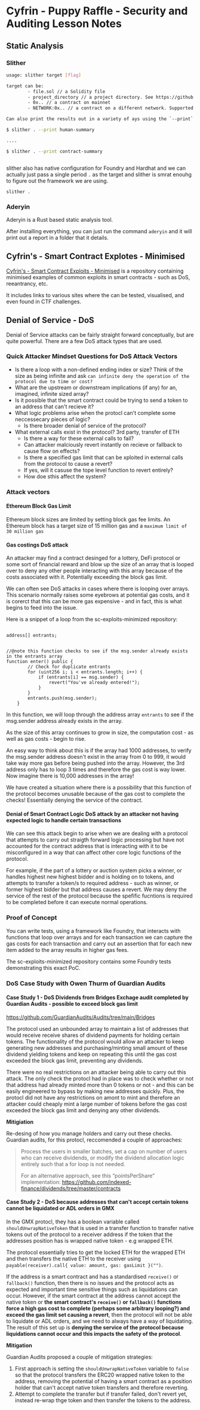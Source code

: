 # Cyfrin - Puppy Raffle - Security and Auditing Lesson Notes

## Static Analysis

### Slither

```bash
usage: slither target [flag]

target can be:
        - file.sol // a Solidity file
        - project_directory // a project directory. See https://github.com/crytic/crytic-compile/#crytic-compile for the supported platforms
        - 0x.. // a contract on mainnet
        - NETWORK:0x.. // a contract on a different network. Supported networks: mainet,optim,goerli,sepolia,tobalaba,bsc,testnet.bsc,arbi,testnet.arbi,poly

Can also print the results out in a variety of ays using the `--print` flag and then passing in a printer name (shown in slither --help)

$ slither . --print human-summary

....

$ slither . --print contract-summary



```

slither also has native configuration for Foundry and Hardhat and we can actually just pass a single period `.` as the target and slither is smrat enouhg to figure out the framework we are using.
```
slither .

```

### Aderyin

Aderyin is a Rust based static analysis tool.

After installing everything, you can just run the command `aderyin` and it will print out a report in a folder that it details.

## Cyfrin's - Smart Contract Explotes - Minimised

[Cyfrin's - Smart Contract Exploits - Minimised](https://github.com/Cyfrin/sc-exploits-minimized) is a repository containing minimised examples of common exploits in smart contracts - such as DoS, reeantrancy, etc.

It includes links to various sites where the can be tested, visualised, and even found in CTF challenges.

## Denial of Service - DoS

Denial of Service attacks can be fairly straight forward conceptually, but are quite powerful. There are a few DoS attack types that are used.


### Quick Attacker Mindset Questions for DoS Attack Vectors

- Is there a loop with a non-defined ending index or size? Think of the size as being infinite and ask `can infinite deny the operation of the protocol due to time or cost?`
- What are the upstream or downstream implications (if any) for an, imagined, infinite sized array?
- Is it possible that the smart contract could be trying to send a token to an address that can't recieve it?
- What logic problems arise when the protocl can't complete some neccessecary pieces of logic? 
  - Is there broader denial of service of the protocol?
- What external calls exist in the protocol? 3rd party, transfer of ETH
  - Is there a way for these external calls to fail? 
  - Can attacker malciously revert instantly on recieve or fallback to cause flow on effects?
  - Is there a specified gas limit that can be xploited in external calls from the protocol to cause a revert?
  - If yes, will it casuse the tope level function to revert entirely? 
  - How doe sthis affect the system?


### Attack vectors

#### Ethereum Block Gas Limit

Ethereum block sizes are limited by setting block gas fee limits. An Ethereum block has a target size of 15 million gas and a `maximum limit of 30 million gas`

#### Gas costings DoS attack
An attacker may find a contract desinged for a lottery, DeFi protocol or some sort of financial reward and blow up the size of an array that is looped over to deny any other people interacting with this array because of the costs associated with it. Potentially exceeding the block gas limit.

We can often see DoS attacks in cases where there is looping over arrays. This scenario normally raises some eyebrows at potential gas costs, and it is corerct that this can be more gas expensive - and in fact, this is what begins to feed into the issue.

Here is a snippet of a loop from the sc-exploits-minimized repository:

```solidity

address[] entrants;


//@note this function checks to see if the msg.sender already exists in the entrants array
function enter() public {
        // Check for duplicate entrants
        for (uint256 i; i < entrants.length; i++) {
            if (entrants[i] == msg.sender) {
                revert("You've already entered!");
            }
        }
        entrants.push(msg.sender);
    }
```

In this function, we will loop through the address array `entrants` to see if the msg.sender address already exists in the array.

As the size of this array continues to grow in size, the computation cost - as well as gas costs - begin to rise. 

An easy way to think about this is if the array had 1000 addresses, to verify the msg.sender address doesn't exist in the array from 0 to 999, it would take way more gas before being pushed into the array. However, the 3rd address only has to loop 3 times and therefore the gas cost is way lower. Now imagine there is 10,000 addresses in the array!

We have created a situation where there is a possibility that this function of the protocol becomes unusable because of the gas cost to complete the checks! Essentially denying the service of the contract.

#### Denial of Smart Contract Logic DoS attack by an attacker not having expected logic to handle certain transactions

We can see this attack begin to arise when we are dealing with a protocol that attempts to carry out straigth forward logic processing but have not accounted for the contract address that is interacting with it to be misconfigured in a way that can affect other core logic functions of the protocol.

For example, if the part of a lottery or auction system picks a winner, or handles highest new highest bidder and is holding on to tokens, and attempts to transfer a token/s to required address - such as winner, or former highest bidder but that address causes a revert. We may deny the service of the rest of the protocol because the spefific fucntions is required to be completed before it can execute normal operations.

### Proof of Concept

You can write tests, using a framework like Foundry, that interacts with functions that loop over arrays and for each transaction we can capture the gas costs for each transaction and carry out an assertion that for each new item added to the array results in higher gas fees.

The sc-exploits-minimized repository contains some Foundry tests demonstrating this exact PoC.

### DoS Case Study with Owen Thurm of Guardian Audits

#### Case Study 1 - DoS Dividends from Bridges Exchage audit completed by Guardian Audits - possible to exceed block gas limit

https://github.com/GuardianAudits/Audits/tree/main/Bridges

The protocol used an unbounded array to maintain a list of addresses that would receive receive shares of dividend payments for holding certain tokens. The functionality of the protocol would allow an attacker to keep generating new addresses and purchasing/minting small amount of these dividend yielding tokens and keep on repeating this until the gas cost exceeded the block gas limit, preventing any dividends.

There were no real restrictions on an attacker being able to carry out this attack. The only check the protocl had in place was to check whether or not that address had already minted more than 0 tokens or not - and this can be easily engineered to bypass by making new addresses quickly. Plus, the protocl did not have any restrictions on amont to mint and therefore an attacker could cheaply mint a large number of tokens before the gas cost exceeded the block gas limit and denying any other dividends.

**Mitigiation**

Re-desing of how you manage holders and carry out these checks. Guardian audits, for this protocl, reccomended a couple of approaches:


>Process the users in smaller batches, set a cap on number of users who can receive dividends, or modify the dividend allocation logic entirely such that a for loop is not needed.
>
>For an alternative approach, see this “pointsPerShare” implementation:
https://github.com/indexed-finance/dividends/tree/master/contracts

#### Case Study 2 - DoS because addresses that can't accept certain tokens cannot be liquidated or ADL orders in GMX

In the GMX protocl, they has a boolean variable called `shouldUnwrapNativeToken` that is used in a transfer function to transfer native tokens out of the protocol to a receiver address if the token that the addresses position has is wrapped native token - e.g wrapped ETH.

The protocol essentially tries to get the locked ETH for the wrapped ETH and then transfers the native ETH to the receiver using `payable(receiver).call{ value: amount, gas: gasLimit }("")`.

If the address is a smart contract and has a standardised `receive()` or `fallback()` function, then there is no issues and the protocol acts as expected and important time sensitive things such as liquidations can occur. However, if the smart contract at the address cannot accept the native token or **the smart contract's `receive()` or `fallback()` functions force a high gas cost to complete (perhaps some arbitrary looping?) and exceed the gas limit set causing a revert**, then the protocol will not be able to liquidate or ADL orders, and we need to always have a way of liquidating. The result of this set up is **denying the service of the protocol because liquidations cannot occur and this impacts the safety of the protocol**.

**Mitigation**

Guardian Audits proposed a couple of mitigation strategies: 

1. First approach is setting the `shouldUnwrapNativeToken` variable to `false` so that the protocol transfers the ERC20 wrapped native token to the address, removing the potential of having a smart contract as a position holder that can't accept native token transfers and therefore reverting.
2. Attempt to complete the transfer but if transfer failed, don't revert yet, instead re-wrap thge token and then transfer the tokens to the address.